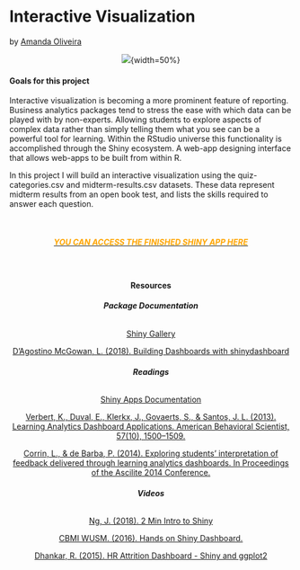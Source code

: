 # Interactive Visualization
by [Amanda Oliveira](https://www.linkedin.com/in/amanda-guedes-de-oliveira-0776366a/)

<center>

![](./data/pics/interactive.png){width=50%}

</center>

#### **Goals for this project**

Interactive visualization is becoming a more prominent feature of reporting. Business analytics packages tend to stress the ease with which data can be played with by non-experts. Allowing students to explore aspects of complex data rather than simply telling them what you see can be a powerful tool for learning. Within the RStudio universe this functionality is accomplished through the Shiny ecosystem. A web-app designing interface that allows web-apps to be built from within R.

In this project I will build an interactive visualization using the quiz-categories.csv and midterm-results.csv datasets. These data represent midterm results from an open book test, and lists the skills required to answer each question.

<br>

<center>

<red>

##### [<span style="color:orange">**YOU CAN ACCESS THE FINISHED SHINY APP HERE**</span>](https://amanda-ago.shinyapps.io/app_visualization_amanda/)

<br>


#### **Resources**

###### **Package Documentation**

[Shiny Gallery](https://shiny.rstudio.com/gallery/)

[D’Agostino McGowan, L. (2018). Building Dashboards with shinydashboard](https://www.datacamp.com/courses/building-dashboards-with-shinydashboard)

###### **Readings**

[Shiny Apps Documentation](https://shiny.rstudio.com/)

[Verbert, K., Duval, E., Klerkx, J., Govaerts, S., & Santos, J. L. (2013). Learning Analytics Dashboard Applications. American Behavioral Scientist, 57(10), 1500–1509.](http://journals.sagepub.com/doi/abs/10.1177/0002764213479363)

[Corrin, L., & de Barba, P. (2014). Exploring students’ interpretation of feedback delivered through learning analytics dashboards. In Proceedings of the Ascilite 2014 Conference.](https://www.researchgate.net/profile/Paula_De_Barba/publication/271769111_Exploring_students'_interpretation_of_feedback_delivered_through_learning_analytics_dashboards/links/54d14ed20cf25ba0f0411598.pdf)

###### **Videos**

[Ng, J. (2018). 2 Min Intro to Shiny](https://youtu.be/HVa42mJYppE)

[CBMI WUSM. (2016). Hands on Shiny Dashboard.](https://www.youtube.com/watch?v=jUgb4l2obgU)

[Dhankar, R. (2015). HR Attrition Dashboard - Shiny and ggplot2](https://www.youtube.com/watch?v=5FnuAvljPqQ&list=PLQE-vxB8i4yh8WYqpgFsEv40W0xd8a4D2)



